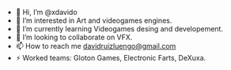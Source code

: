 - 👋 Hi, I’m @xdavido
- 👀 I’m interested in Art and videogames engines.
- 🌱 I’m currently learning Videogames desing and developement.
- 💞️ I’m looking to collaborate on VFX.
- 📫 How to reach me davidruizluengo@gmail.com
- :zap: Worked teams: Gloton Games, Electronic Farts, DeXuxa.

<!---
xdavido/xdavido is a ✨ special ✨ repository because its `README.md` (this file) appears on your GitHub profile.
You can click the Preview link to take a look at your changes.
--->
